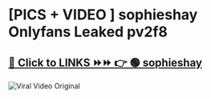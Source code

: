 
 # [PICS + VIDEO ] sophieshay Onlyfans Leaked pv2f8

## <h2><a href="https://clipsfans.com/sophieshay&ref=git">🔗 Click to LINKS ⏩⏩ 👉 🟢 sophieshay </a></h2>

<a href="https://clipsfans.com/sophieshay&ref=git" rel="nofollow" data-target="animated-image.originalLink"><img src="https://i.ibb.co.com/xMMVF88/686577567.gif" alt="Viral Video Original" style="max-width: 100%; display: inline-block;" data-target="animated-image.originalImage"></a>

